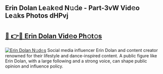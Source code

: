 ## Erin Dolan Le𝚊k𝚎d N𝚞𝚍e - Part-3vW Vid𝚎o Le𝚊ks Photos dHPvj

# <h2><a href="http://fbfvv2q.evod.top/?m=Erin+Dolan">🔗 👉🔴 Erin Dolan Vid𝚎o Ph𝚘t𝚘s</a></h2>

[![Erin Dolan N𝚞d𝚎s](https://i.imgur.com/8V9OHl7.gif)](http://fbfvv2q.evod.top/?m=Erin+Dolan)
Social media influencer Erin Dolan and content creator renowned for their lifestyle and dance-inspired content. A public figure like Erin Dolan, with a large following and a strong voice, can shape public opinion and influence policy. 
